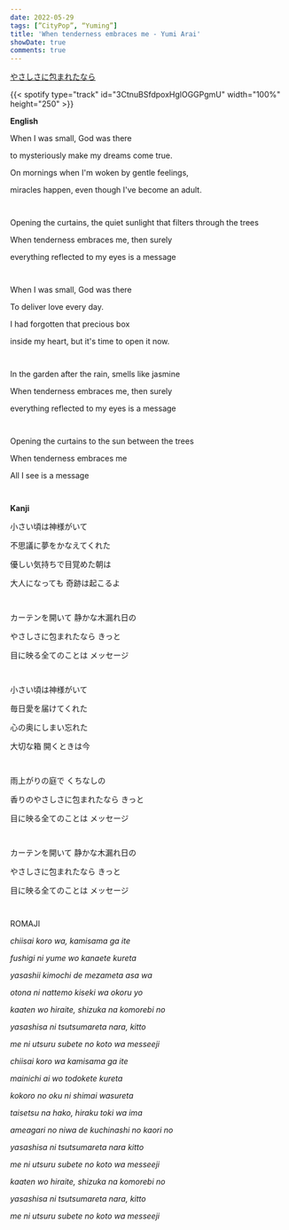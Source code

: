 ```yaml
---
date: 2022-05-29
tags: [”CityPop”, “Yuming”]
title: 'When tenderness embraces me - Yumi Arai'
showDate: true
comments: true
---
```


[やさしさに包まれたなら](https://www.youtube.com/watch?v=LfQ0MVIYFnM&feature=emb_logo)

{{< spotify type="track" id="3CtnuBSfdpoxHglOGGPgmU" width="100%" height="250" >}}

**English**

When I was small, God was there

to mysteriously make my dreams come true.

On mornings when I'm woken by gentle feelings,

miracles happen, even though I've become an adult.

` `

Opening the curtains, the quiet sunlight that filters through the trees

When tenderness embraces me, then surely

everything reflected to my eyes is a message

` `

When I was small, God was there

To deliver love every day.

I had forgotten that precious box

inside my heart, but it's time to open it now.

` `

In the garden after the rain, smells like jasmine

When tenderness embraces me, then surely

everything reflected to my eyes is a message

` `

Opening the curtains to the sun between the trees

When tenderness embraces me

All I see is a message

` `

**Kanji**

小さい頃は神様がいて

不思議に夢をかなえてくれた

優しい気持ちで目覚めた朝は

大人になっても 奇跡は起こるよ

` `

カーテンを開いて 静かな木漏れ日の

やさしさに包まれたなら きっと

目に映る全てのことは メッセージ

` `

小さい頃は神様がいて

毎日愛を届けてくれた

心の奥にしまい忘れた

大切な箱 開くときは今

` `

雨上がりの庭で くちなしの

香りのやさしさに包まれたなら きっと

目に映る全てのことは メッセージ

` `

カーテンを開いて 静かな木漏れ日の

やさしさに包まれたなら きっと

目に映る全てのことは メッセージ

` `

ROMAJI

*chiisai koro wa, kamisama ga ite*

*fushigi ni yume wo kanaete kureta*

*yasashii kimochi de mezameta asa wa*

*otona ni nattemo kiseki wa okoru yo*



*kaaten wo hiraite, shizuka na komorebi no*

*yasashisa ni tsutsumareta nara, kitto*

*me ni utsuru subete no koto wa messeeji*



*chiisai koro wa kamisama ga ite*

*mainichi ai wo todokete kureta*

*kokoro no oku ni shimai wasureta*

*taisetsu na hako, hiraku toki wa ima*



*ameagari no niwa de kuchinashi no kaori no*

*yasashisa ni tsutsumareta nara kitto*

*me ni utsuru subete no koto wa messeeji*



*kaaten wo hiraite, shizuka na komorebi no*

*yasashisa ni tsutsumareta nara, kitto*

*me ni utsuru subete no koto wa messeeji*



